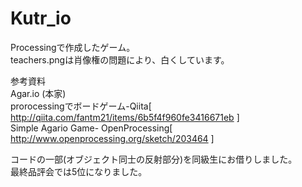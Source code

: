 # Kutr_io
Processingで作成したゲーム。  
teachers.pngは肖像権の問題により、白くしています。  

参考資料  
Agar.io (本家)  
prorocessingでボードゲーム-Qiita[ http://qiita.com/fantm21/items/6b5f4f960fe3416671eb ]  
Simple Agario Game- OpenProcessing[ http://www.openprocessing.org/sketch/203464 ]  

コードの一部(オブジェクト同士の反射部分)を同級生にお借りしました。  
最終品評会では5位になりました。
